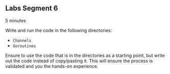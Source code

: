 ## Labs Segment 6

5 minutes

Write and run the code in the following directories:
- `Channels`
- `Goroutines`

Ensure to use the code that is in the directories as a starting point, but write out the code instead of copy/pasting it. This will ensure the process is validated and you the hands-on experience.